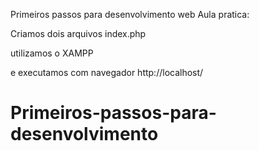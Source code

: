 Primeiros passos para desenvolvimento web
Aula pratica:

Criamos dois arquivos index.php

utilizamos o XAMPP

e executamos com navegador 
http://localhost/
# Primeiros-passos-para-desenvolvimento
